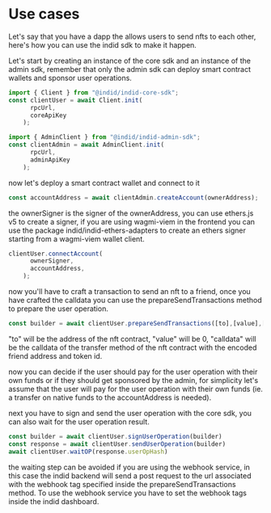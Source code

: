 # Use cases

Let's say that you have a dapp the allows users to send nfts to each other, here's how you can use the indid sdk to make it happen.

Let's start by creating an instance of the core sdk and an instance of the admin sdk, remember that only the admin sdk can deploy smart contract wallets and sponsor user operations.

```ts
import { Client } from "@indid/indid-core-sdk";
const clientUser = await Client.init(
      rpcUrl,
      coreApiKey
    );
```
  
```ts
import { AdminClient } from "@indid/indid-admin-sdk";
const clientAdmin = await AdminClient.init(
      rpcUrl,
      adminApiKey
    );
```


now let's deploy a smart contract wallet and connect to it

```ts
const accountAddress = await clientAdmin.createAccount(ownerAddress);
```

the ownerSigner is the signer of the ownerAddress, you can use ethers.js v5 to create a signer, if you are using wagmi-viem in the frontend you can use the package indid/indid-ethers-adapters to create an ethers signer starting from a wagmi-viem wallet client.

```ts
clientUser.connectAccount(
      ownerSigner,
      accountAddress,
    );
```

now you'll have to craft a transaction to send an nft to a friend, once you have crafted the calldata you can use the prepareSendTransactions method to prepare the user operation.

```ts
const builder = await clientUser.prepareSendTransactions([to],[value],[calldata])
```

"to" will be the address of the nft contract, "value" will be 0, "calldata" will be the calldata of the transfer method of the nft contract with the encoded friend address and token id.

now you can decide if the user should pay for the user operation with their own funds or if they should get sponsored by the admin, for simplicity let's assume that the user will pay for the user operation with their own funds (ie. a transfer on native funds to the accountAddress is needed).

next you have to sign and send the user operation with the core sdk, you can also wait for the user operation result.

```ts
const builder = await clientUser.signUserOperation(builder)
const response = await clientUser.sendUserOperation(builder)
await clientUser.waitOP(response.userOpHash)
```

the waiting step can be avoided if you are using the webhook service, in this case the indid backend will send a post request to the url associated with the webhook tag specified inside the prepareSendTransactions method. To use the webhook service you have to set the webhook tags inside the indid dashboard.
